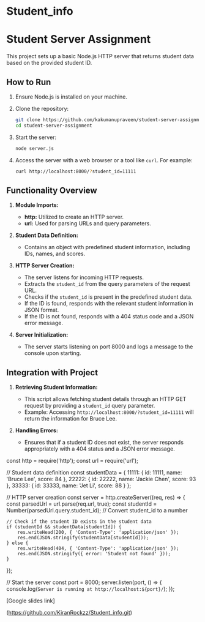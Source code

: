 # Student_info

# Student Server Assignment

This project sets up a basic Node.js HTTP server that returns student data based on the provided student ID.

## How to Run

1. Ensure Node.js is installed on your machine.
2. Clone the repository:

    ```sh
    git clone https://github.com/kakumanupraveen/student-server-assignment.git
    cd student-server-assignment
    ```

3. Start the server:

    ```sh
    node server.js
    ```

4. Access the server with a web browser or a tool like `curl`. For example:

    ```sh
    curl http://localhost:8000/?student_id=11111
    ```

## Functionality Overview

1. **Module Imports:**
    - **http:** Utilized to create an HTTP server.
    - **url:** Used for parsing URLs and query parameters.

2. **Student Data Definition:**
    - Contains an object with predefined student information, including IDs, names, and scores.

3. **HTTP Server Creation:**
    - The server listens for incoming HTTP requests.
    - Extracts the `student_id` from the query parameters of the request URL.
    - Checks if the `student_id` is present in the predefined student data.
    - If the ID is found, responds with the relevant student information in JSON format.
    - If the ID is not found, responds with a 404 status code and a JSON error message.

4. **Server Initialization:**
    - The server starts listening on port 8000 and logs a message to the console upon starting.

## Integration with Project

1. **Retrieving Student Information:**
    - This script allows fetching student details through an HTTP GET request by providing a `student_id` query parameter.
    - Example: Accessing `http://localhost:8000/?student_id=11111` will return the information for Bruce Lee.

2. **Handling Errors:**
    - Ensures that if a student ID does not exist, the server responds appropriately with a 404 status and a JSON error message.

const http = require('http');
const url = require('url');

// Student data definition
const studentData = {
    11111: { id: 11111, name: 'Bruce Lee', score: 84 },
    22222: { id: 22222, name: 'Jackie Chen', score: 93 },
    33333: { id: 33333, name: 'Jet Li', score: 88 }
};

// HTTP server creation
const server = http.createServer((req, res) => {
    const parsedUrl = url.parse(req.url, true);
    const studentId = Number(parsedUrl.query.student_id); // Convert student_id to a number

    // Check if the student ID exists in the student data
    if (studentId && studentData[studentId]) {
        res.writeHead(200, { 'Content-Type': 'application/json' });
        res.end(JSON.stringify(studentData[studentId]));
    } else {
        res.writeHead(404, { 'Content-Type': 'application/json' });
        res.end(JSON.stringify({ error: 'Student not found' }));
    }
});

// Start the server
const port = 8000;
server.listen(port, () => {
    console.log(`Server is running at http://localhost:${port}/`);
});

[Google slides link]

(https://github.com/KiranRockzz/Student_info.git)
 



